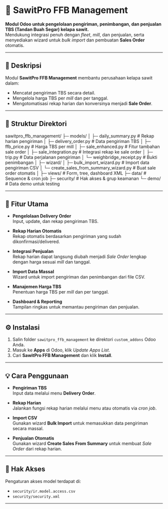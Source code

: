 # 🌴 SawitPro FFB Management

**Modul Odoo untuk pengelolaan pengiriman, penimbangan, dan penjualan TBS (Tandan Buah Segar) kelapa sawit.**  
Mendukung integrasi penuh dengan *fleet*, *mill*, dan penjualan, serta menyediakan wizard untuk *bulk import* dan pembuatan **Sales Order** otomatis.

---

## 📝 Deskripsi
Modul **SawitPro FFB Management** membantu perusahaan kelapa sawit dalam:
- Mencatat pengiriman TBS secara detail.
- Mengelola harga TBS per *mill* dan per tanggal.
- Mengotomatisasi rekap harian dan konversinya menjadi **Sale Order**.

---

## 📂 Struktur Direktori

sawitpro_ffb_management/
├─ models/
│ ├─ daily_summary.py # Rekap harian pengiriman
│ ├─ delivery_order.py # Data pengiriman TBS
│ ├─ ffb_price.py # Harga TBS per mill
│ ├─ sale_enhanced.py # Fitur tambahan sale order
│ ├─ sale_integration.py # Integrasi rekap ke sale order
│ ├─ trip.py # Data perjalanan pengiriman
│ └─ weighbridge_receipt.py # Bukti penimbangan
│
├─ wizard/
│ ├─ bulk_import_wizard.py # Import data pengiriman CSV
│ └─ create_sales_from_summary_wizard.py # Buat sale order otomatis
│
├─ views/ # Form, tree, dashboard XML
├─ data/ # Sequence & cron job
├─ security/ # Hak akses & grup keamanan
└─ demo/ # Data demo untuk testing


---

## 🚀 Fitur Utama

- **Pengelolaan Delivery Order**  
  Input, update, dan rekap pengiriman TBS.

- **Rekap Harian Otomatis**  
  Rekap otomatis berdasarkan pengiriman yang sudah dikonfirmasi/delivered.

- **Integrasi Penjualan**  
  Rekap harian dapat langsung diubah menjadi *Sale Order* lengkap dengan harga sesuai *mill* dan tanggal.

- **Import Data Massal**  
  Wizard untuk import pengiriman dan penimbangan dari file CSV.

- **Manajemen Harga TBS**  
  Penentuan harga TBS per *mill* dan per tanggal.

- **Dashboard & Reporting**  
  Tampilan ringkas untuk memantau pengiriman dan penjualan.

---

## ⚙️ Instalasi

1. Salin folder `sawitpro_ffb_management` ke direktori `custom_addons` Odoo Anda.
2. Masuk ke **Apps** di Odoo, klik *Update Apps List*.
3. Cari **SawitPro FFB Management** dan klik **Install**.

---

## 💡 Cara Penggunaan

- **Pengiriman TBS**  
  Input data melalui menu **Delivery Order**.

- **Rekap Harian**  
  Jalankan fungsi rekap harian melalui menu atau otomatis via *cron job*.

- **Import CSV**  
  Gunakan wizard **Bulk Import** untuk memasukkan data pengiriman secara massal.

- **Penjualan Otomatis**  
  Gunakan wizard **Create Sales From Summary** untuk membuat *Sale Order* dari rekap harian.

---

## 🔐 Hak Akses
Pengaturan akses model terdapat di:
- `security/ir.model.access.csv`
- `security/security.xml`

---


